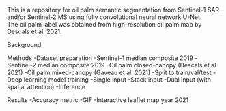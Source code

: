 This is a repository for oil palm semantic segmentation from Sentinel-1 SAR and/or Sentinel-2 MS using fully convolutional neural network U-Net.<br>
The oil palm label was obtained from high-resolution oil palm map by Descals et al. 2021.<br>

Background

Methods
-Dataset preparation
	-Sentinel-1 median composite 2019
	-Sentinel-2 median composite 2019
	-Oil palm closed-canopy (Descals et al. 2021)
	-Oil palm mixed-canopy (Gaveau et al. 2021)
	-Split to train/val/test
-Deep learning model training
	-Single input
	-Stack input
	-Dual input (with spatial attention)
-Inference

Results
-Accuracy metric
-GIF
-Interactive leaflet map year 2021


